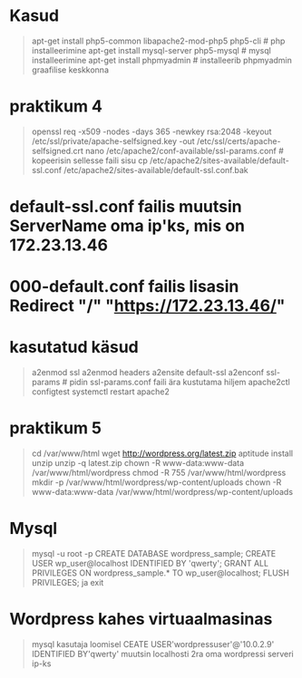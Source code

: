 # Kasud
> apt-get install php5-common libapache2-mod-php5 php5-cli # php installeerimine
> apt-get install mysql-server php5-mysql # mysql installeerimine
> apt-get install phpmyadmin # installeerib phpmyadmin graafilise keskkonna

# praktikum 4
> openssl req -x509 -nodes -days 365 -newkey rsa:2048 -keyout /etc/ssl/private/apache-selfsigned.key -out /etc/ssl/certs/apache-selfsigned.crt
> nano /etc/apache2/conf-available/ssl-params.conf # kopeerisin sellesse faili sisu
> cp /etc/apache2/sites-available/default-ssl.conf /etc/apache2/sites-available/default-ssl.conf.bak
# default-ssl.conf failis muutsin ServerName oma ip'ks, mis on 172.23.13.46
# 000-default.conf failis lisasin Redirect "/" "https://172.23.13.46/"

# kasutatud käsud
> a2enmod ssl
> a2enmod headers
> a2ensite default-ssl
> a2enconf ssl-params # pidin ssl-params.conf faili ära kustutama hiljem
> apache2ctl configtest
> systemctl restart apache2


# praktikum 5
> cd /var/www/html
> wget http://wordpress.org/latest.zip
> aptitude install unzip
> unzip -q latest.zip
> chown -R www-data:www-data /var/www/html/wordpress
> chmod -R 755 /var/www/html/wordpress
> mkdir -p /var/www/html/wordpress/wp-content/uploads
> chown -R www-data:www-data /var/www/html/wordpress/wp-content/uploads

# Mysql
> mysql -u root -p
> CREATE DATABASE wordpress_sample;
> CREATE USER wp_user@localhost IDENTIFIED BY 'qwerty';
> GRANT ALL PRIVILEGES ON wordpress_sample.* TO wp_user@localhost;
> FLUSH PRIVILEGES; ja exit

# Wordpress kahes virtuaalmasinas
> mysql kasutaja loomisel CEATE USER'wordpressuser'@'10.0.2.9' IDENTIFIED BY'qwerty' muutsin localhosti 2ra oma wordpressi serveri ip-ks
